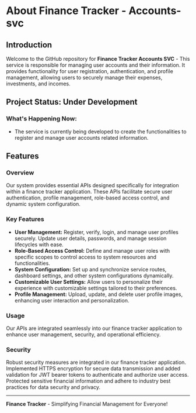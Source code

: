 # About Finance Tracker - Accounts-svc
## Introduction
Welcome to the GitHub repository for **Finance Tracker Accounts SVC** - This service is responsible for managing user accounts and their information. It provides functionality for user registration, authentication, and profile management, allowing users to securely manage their expenses, investments, and incomes.
## Project Status: Under Development
### What's Happening Now:
- The service is currently being developed to create the functionalities to register and manage user accounts related information.
## Features
### Overview
Our system provides essential APIs designed specifically for integration within a finance tracker application. These APIs facilitate secure user authentication, profile management, role-based access control, and dynamic system configuration.
### Key Features
- **User Management:** Register, verify, login, and manage user profiles securely. Update user details, passwords, and manage session lifecycles with ease.
- **Role-Based Access Control:** Define and manage user roles with specific scopes to control access to system resources and functionalities.
- **System Configuration:** Set up and synchronize service routes, dashboard settings, and other system configurations dynamically.
- **Customizable User Settings:** Allow users to personalize their experience with customizable settings tailored to their preferences.
- **Profile Management:** Upload, update, and delete user profile images, enhancing user interaction and personalization.
### Usage
Our APIs are integrated seamlessly into our finance tracker application to enhance user management, security, and operational efficiency.
### Security
Robust security measures are integrated in our finance tracker application. Implemented HTTPS encryption for secure data transmission and added validation for JWT bearer tokens to authenticate and authorize user access. Protected sensitive financial information and adhere to industry best practices for data security and privacy.

---
**Finance Tracker** - Simplifying Financial Management for Everyone!